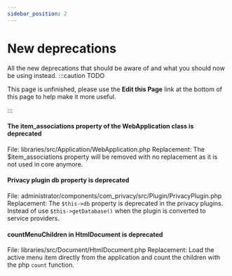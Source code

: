 ```yaml
---
sidebar_position: 2
---
```


New deprecations
===============
All the new deprecations that should be aware of and what you should now be using instead.
:::caution TODO

This page is unfinished, please use the **Edit this Page** link at the bottom of this page to help make it more useful.

:::


#### The item_associations property of the WebApplication class is deprecated

File: libraries/src/Application/WebApplication.php
Replacement: The $item_associations property will be removed with no replacement as it is not used in core anymore.

#### Privacy plugin db property is deprecated

File: administrator/components/com_privacy/src/Plugin/PrivacyPlugin.php
Replacement: The `$this->db` property is deprecated in the privacy plugins. Instead of use `$this->getDatabase()` when the plugin is converted to service providers.

#### countMenuChildren in HtmlDocument is deprecated

File: libraries/src/Document/HtmlDocument.php
Replacement: Load the active menu item directly from the application and count the children with the php `count` function.
